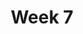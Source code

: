 ---
    title: Week 7
    weekNumber: 7
    days:
      - date: 2023-2-21
        events:
          
          "**HW 4**{: .label .label-hw } Simulation, Sampling, and Hypothesis Testing":
      - date: 2023-2-22
        events:
          "**LEC 17**{: .label .label-lecture } [Permutation Testing, Bootstrapping](http://datahub.ucsd.edu/user-redirect/git-sync?repo=https://github.com/dsc-courses/dsc10-2023-wi&subPath=lectures/lec17/lec17.ipynb) [✏️](resources/lectures/lec17/lec17.html) [Watch 🎥](https://podcast.ucsd.edu/watch/wi23/dsc10_b00/18/kaltura)":
            "[CIT 12.2-13.2](https://inferentialthinking.com/chapters/12/2/Causality.html)"
        
          "**DIS 7**{: .label .label-disc } [Hypothesis Testing and Permutation Testing](https://practice.dsc10.com/disc07/index.html) - [Dasha 🎥](https://podcast.ucsd.edu/watch/wi23/dsc10_d00/55), [Dylan 🎥](https://podcast.ucsd.edu/watch/wi23/dsc10_a00/51)":
                
      - date: 2023-2-24
        events:
          "**LEC 18**{: .label .label-lecture } [Bootstrapping, Percentiles, and Confidence Intervals](http://datahub.ucsd.edu/user-redirect/git-sync?repo=https://github.com/dsc-courses/dsc10-2023-wi&subPath=lectures/lec18/lec18.ipynb) [✏️](resources/lectures/lec18/lec18.html) [Watch 🎥](https://podcast.ucsd.edu/watch/wi23/dsc10_b00/19/kaltura)":
            "[CIT 13.1-13.3](https://inferentialthinking.com/chapters/13/1/Percentiles.html)"

      - date: 2023-2-25
        events:
          
          "**Lab 5**{: .label .label-lab } Resampling and Bootstrapping":
---